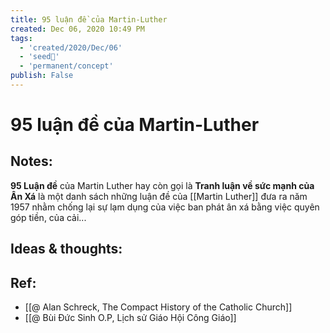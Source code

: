 ```yaml
---
title: 95 luận đề của Martin-Luther
created: Dec 06, 2020 10:49 PM
tags:
  - 'created/2020/Dec/06'
  - 'seed🥜'
  - 'permanent/concept'
publish: False
---
```

# 95 luận đề của Martin-Luther

## Notes:
**95 Luận đề** của Martin Luther hay còn gọi là **Tranh luận về sức mạnh của Ân Xá** là một danh sách những luận đề của [[Martin Luther]] đưa ra năm 1957 nhằm chống lại sự lạm dụng của việc ban phát ân xá bằng việc quyên góp tiền, của cải...

## Ideas & thoughts:

## Ref:
- [[@ Alan Schreck, The Compact History of the Catholic Church]]
- [[@ Bùi Đức Sinh O.P, Lịch sử Giáo Hội Công Giáo]]